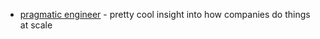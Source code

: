 
- [pragmatic engineer](https://blog.pragmaticengineer.com/) - pretty cool insight into how companies do things at scale